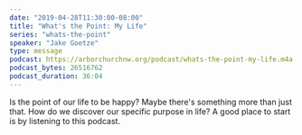 ```yaml
---
date: "2019-04-28T11:30:00-08:00"
title: "What's the Point: My Life"
series: "whats-the-point"
speaker: "Jake Goetze"
type: message
podcast: https://arborchurchnw.org/podcast/whats-the-point-my-life.m4a
podcast_bytes: 26516762
podcast_duration: 36:04
---
```


Is the point of our life to be happy? Maybe there's something more than just that. How do we discover our specific purpose in life? A good place to start is by listening to this podcast.

